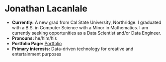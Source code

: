 # Jonathan Lacanlale
<!--
**lacanlale/lacanlale** is a ✨ _special_ ✨ repository because its `README.md` (this file) appears on your GitHub profile.

Here are some ideas to get you started:

- 🔭 I’m currently working on ...
- 🌱 I’m currently learning ...
- 👯 I’m looking to collaborate on ...
- 🤔 I’m looking for help with ...
- 💬 Ask me about ...
- 📫 How to reach me: ...
- 😄 Pronouns: ...
- ⚡ Fun fact: ...
-->
- **Currently:** A new grad from Cal State University, Northridge. I graduated with a B.S. in Computer Science with a Minor in Mathematics. I am currently seeking opportunities as a Data Scientist and/or Data Engineer.
- **Pronouns:** he/him/his
- **Portfolio Page:** [Portfolio](https://lacanlale.github.io/)
- **Primary interests:** Data-driven technology for creative and entertainment purposes
